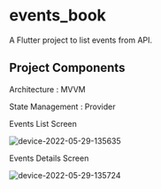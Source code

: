 # events_book

A Flutter project to list events from API.

## Project Components

 Architecture  : MVVM
 
 State Management : Provider
 

Events List Screen

![device-2022-05-29-135635](https://user-images.githubusercontent.com/19589195/170864707-4c1ee881-3678-4156-9296-e04364341eef.png)

Events Details Screen

![device-2022-05-29-135724](https://user-images.githubusercontent.com/19589195/170864730-ad7cf9f3-6746-4b40-a689-df034743bd4a.png)




